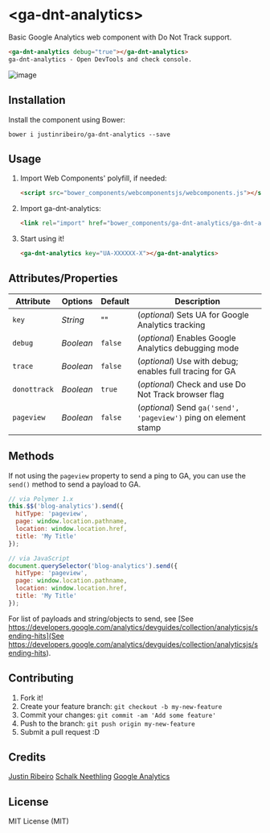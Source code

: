 # \<ga-dnt-analytics\>

Basic Google Analytics web component with Do Not Track support.

<!---
```
<custom-element-demo>
  <template>
    <script src="../webcomponentsjs/webcomponents-lite.js"></script>
    <link rel="import" href="ga-dnt-analytics.html">
    <next-code-block></next-code-block>
  </template>
</custom-element-demo>
```
-->
```html
<ga-dnt-analytics debug="true"></ga-dnt-analytics>
ga-dnt-analytics - Open DevTools and check console.
```

![image](https://cloud.githubusercontent.com/assets/643503/22002837/e9e55dd8-dc03-11e6-8f3b-147be85ae76f.png)

## Installation

Install the component using Bower:

```shell
bower i justinribeiro/ga-dnt-analytics --save
```

## Usage

1. Import Web Components' polyfill, if needed:

    ```html
    <script src="bower_components/webcomponentsjs/webcomponents.js"></script>
    ```

2. Import ga-dnt-analytics:

    ```html
    <link rel="import" href="bower_components/ga-dnt-analytics/ga-dnt-analytics.html"/>
    ```

3. Start using it!

    ```html
    <ga-dnt-analytics key="UA-XXXXXX-X"></ga-dnt-analytics>
    ```


## Attributes/Properties

Attribute | Options      | Default  | Description
---       | ---          | ---      | ---
`key`     | *String*     | ""       | (_optional_) Sets UA for Google Analytics tracking
`debug`   | *Boolean*    | `false`  | (_optional_) Enables Google Analytics debugging mode
`trace`   | *Boolean*    | `false`  | (_optional_) Use with debug; enables full tracing for GA
`donottrack` | *Boolean*  | `true`   | (_optional_) Check and use Do Not Track browser flag
`pageview`    | *Boolean*    | `false`   | (_optional_) Send `ga('send', 'pageview')` ping on element stamp

## Methods

If not using the `pageview` property to send a ping to GA, you can use the `send()` method to send a payload to GA.

```javascript
// via Polymer 1.x
this.$$('blog-analytics').send({
  hitType: 'pageview',
  page: window.location.pathname,
  location: window.location.href,
  title: 'My Title'
});

// via JavaScript
document.querySelector('blog-analytics').send({
  hitType: 'pageview',
  page: window.location.pathname,
  location: window.location.href,
  title: 'My Title'
});
```

For list of payloads and string/objects to send, see [See https://developers.google.com/analytics/devguides/collection/analyticsjs/sending-hits](See https://developers.google.com/analytics/devguides/collection/analyticsjs/sending-hits).

## Contributing

1. Fork it!
2. Create your feature branch: `git checkout -b my-new-feature`
3. Commit your changes: `git commit -am 'Add some feature'`
4. Push to the branch: `git push origin my-new-feature`
5. Submit a pull request :D

## Credits

[Justin Ribeiro](https://github.com/justinribeiro)
[Schalk Neethling](https://github.com/schalkneethling)
[Google Analytics](https://developers.google.com/analytics/)

## License

MIT License (MIT)